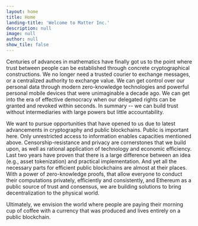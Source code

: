 ```yaml
---
layout: home
title: Home
landing-title: 'Welcome to Matter Inc.'
description: null
image: null
author: null
show_tile: false
---
```


Centuries of advances in mathematics have finally got us to the point where trust between people can be established through concrete cryptographical constructions. We no longer need a trusted courier to exchange messages, or a centralized authority to exchange value. We can get control over our personal data through modern zero-knowledge technologies and powerful personal mobile devices that were unimaginable a decade ago. We can get into the era of effective democracy when our delegated rights can be granted and revoked within seconds. In summary -- we can build trust without intermediaries with large powers but little accountability.

We want to pursue opportunities that have opened to us due to latest advancements in cryptography and public blockchains. Public is important here. Only unrestricted access to information enables capacities mentioned above. Censorship-resistance and privacy are cornerstones that we build upon, as well as rational application of technology and economic efficiency. Last two years have proven that there is a large difference between an idea (e.g., asset tokenization) and practical implementation. And yet all the necessary parts for efficient public blockchains are almost at their places. With a power of zero-knowledge proofs, that allow everyone to conduct their computations privately, efficiently and consistently, and Ethereum as a public source of trust and consensus, we are building solutions to bring decentralization to the physical world.

Ultimately, we envision the world where people are paying their morning cup of coffee with a currency that was produced and lives entirely on a public blockchain.
